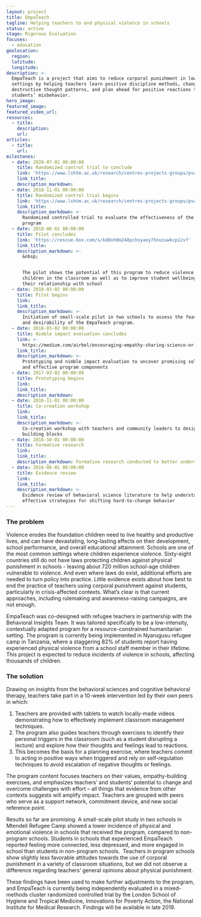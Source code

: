 ```yaml
---
layout: project
title: EmpaTeach
tagline: Helping teachers to end physical violence in schools
status: active
stage: Rigorous Evaluation
focuses:
  - education
geolocation:
  region:
  latitude:
  longitude:
description: >-
  EmpaTeach is a project that aims to reduce corporal punishment in low resource
  settings by helping teachers learn positive discipline methods, change
  destructive thought patterns, and plan ahead for positive reactions to
  students’ misbehavior.
hero_image:
featured_image:
featured_video_url:
resources:
  - title:
    description:
    url:
articles:
  - title:
    url:
milestones:
  - date: 2020-07-01 00:00:00
    title: Randomized control trial to conclude
    link: 'https://www.lshtm.ac.uk/research/centres-projects-groups/pvac-study'
    link_title:
    description_markdown:
  - date: 2018-11-01 00:00:00
    title: Randomized control trial begins
    link: 'https://www.lshtm.ac.uk/research/centres-projects-groups/pvac-study'
    link_title:
    description_markdown: >-
      Randomized controlled trial to evaluate the effectiveness of the EmpaTeach
      program
  - date: 2018-06-01 00:00:00
    title: Pilot concludes
    link: 'https://rescue.box.com/s/kd8oh0m248pchoyaoy75nuzuwkcp1zvf'
    link_title:
    description_markdown: >-
      &nbsp;


      The pilot shows the potential of this program to reduce violence against
      children in the classroom as well as to improve student wellbeing and
      their relationship with school
  - date: 2018-03-02 00:00:00
    title: Pilot begins
    link:
    link_title:
    description_markdown: >-
      Initiation of small-scale pilot in two schools to assess the feasibility
      and desirability of the EmpaTeach program.
  - date: 2018-03-02 00:00:00
    title: Nimble impact evaluation concludes
    link: >-
      https://medium.com/airbel/encouraging-empathy-sharing-science-or-raising-awareness-of-rights-106e205e5191
    link_title:
    description_markdown: >-
      Prototyping and nimble impact evaluation to uncover promising solutions
      and effective program components
  - date: 2017-03-02 00:00:00
    title: Prototyping begins
    link:
    link_title:
    description_markdown:
  - date: 2016-11-01 00:00:00
    title: Co-creation workshop
    link:
    link_title:
    description_markdown: >-
      Co-creation workshop with teachers and community leaders to design program
      building blocks
  - date: 2016-10-01 00:00:00
    title: Formative research
    link:
    link_title:
    description_markdown: Formative research conducted to better understand the context
  - date: 2016-06-01 00:00:00
    title: Evidence review
    link:
    link_title:
    description_markdown: >-
      Evidence review of behavioral science literature to help understand
      effective strategies for shifting hard-to-change behavior
---
```


### The problem

Violence erodes the foundation children need to live healthy and productive lives, and can have devastating, long-lasting effects on their development, school performance, and overall educational attainment. Schools are one of the most common settings where children experience violence. Sixty-eight countries still do not have laws protecting children against physical punishment in schools - leaving about 720 million school-age children vulnerable to violence. And even where laws do exist, additional efforts are needed to turn policy into practice. Little evidence exists about how best to end the practice of teachers using corporal punishment against students, particularly in crisis-affected contexts. What’s clear is that current approaches, including rulemaking and awareness-raising campaigns, are not enough.

EmpaTeach was co-designed with refugee teachers in partnership with the Behavioral Insights Team. It was tailored specifically to be a low-intensity, contextually adapted program for a resource-constrained humanitarian setting. The program is currently being implemented in Nyarugusu refugee camp in Tanzania, where a staggering 82% of students report having experienced physical violence from a school staff member in their lifetime. This project is expected to reduce incidents of violence in schools, affecting thousands of children.

### The solution

Drawing on insights from the behavioral sciences and cognitive behavioral therapy, teachers take part in a 10-week intervention led by their own peers in which:

1. Teachers are provided with tablets to watch locally-made videos demonstrating how to effectively implement classroom management techniques.&nbsp;
2. The program also guides teachers through exercises to identify their personal triggers in the classroom (such as a student disrupting a lecture) and explore how their thoughts and feelings lead to reactions.&nbsp;
3. This becomes the basis for a planning exercise, where teachers commit to acting in positive ways when triggered and rely on self-regulation techniques to avoid escalation of negative thoughts or feelings.

The program content focuses teachers on their values, empathy-building exercises, and emphasizes teachers’ and students’ potential to change and overcome challenges with effort – all things that evidence from other contexts suggests will amplify impact. Teachers are grouped with peers who serve as a support network, commitment device, and new social reference point.

Results so far are promising. A small-scale pilot study in two schools in Mtendeli Refugee Camp showed a lower incidence of physical and emotional violence in schools that received the program, compared to non-program schools. Students in schools that experienced EmpaTeach reported feeling more connected, less depressed, and more engaged in school than students in non-program schools.&nbsp; Teachers in program schools show slightly less favorable attitudes towards the use of corporal punishment in a variety of classroom situations, but we did not observe a difference regarding teachers’ general opinions about physical punishment.&nbsp;

These findings have been used to make further adjustments to the program, and EmpaTeach is currently being independently evaluated in a mixed-methods cluster randomized controlled trial by the London School of Hygiene and Tropical Medicine, Innovations for Poverty Action, the National Institute for Medical Research. Findings will be available in late 2019.